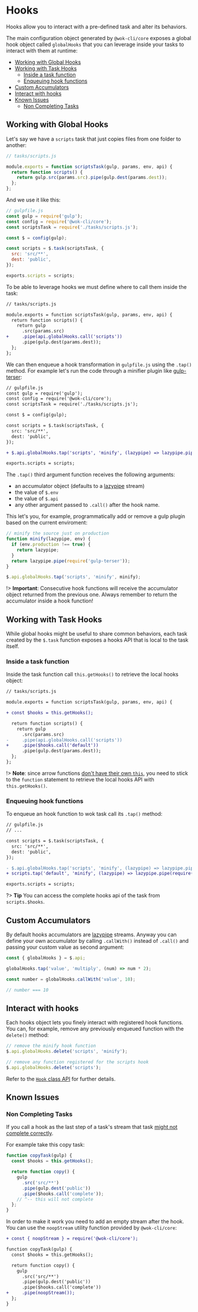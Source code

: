 # Hooks

Hooks allow you to interact with a pre-defined task and alter its behaviors.

The main configuration object generated by `@wok-cli/core` exposes a global hook object called `globalHooks` that you can leverage inside your tasks to interact with them at runtime:

<!-- TOC -->

- [Working with Global Hooks](#working-with-global-hooks)
- [Working with Task Hooks](#working-with-task-hooks)
  - [Inside a task function](#inside-a-task-function)
  - [Enqueuing hook functions](#enqueuing-hook-functions)
- [Custom Accumulators](#custom-accumulators)
- [Interact with hooks](#interact-with-hooks)
- [Known Issues](#known-issues)
  - [Non Completing Tasks](#non-completing-tasks)

<!-- /TOC -->

## Working with Global Hooks

Let's say we have a `scripts` task that just copies files from one folder to another:

```js
// tasks/scripts.js

module.exports = function scriptsTask(gulp, params, env, api) {
  return function scripts() {
    return gulp.src(params.src).pipe(gulp.dest(params.dest));
  };
};
```

And we use it like this:

```js
// gulpfile.js
const gulp = require('gulp');
const config = require('@wok-cli/core');
const scriptsTask = require('./tasks/scripts.js');

const $ = config(gulp);

const scripts = $.task(scriptsTask, {
  src: 'src/**',
  dest: 'public',
});

exports.scripts = scripts;
```

To be able to leverage hooks we must define where to call them inside the task:

```diff
// tasks/scripts.js

module.exports = function scriptsTask(gulp, params, env, api) {
  return function scripts() {
    return gulp
      .src(params.src)
+     .pipe(api.globalHooks.call('scripts'))
      .pipe(gulp.dest(params.dest));
  };
};
```

We can then enqueue a hook transformation in `gulpfile.js` using the `.tap()` method. For example let's run the code through a minifier plugin like [gulp-terser](https://www.npmjs.com/package/gulp-terser):

```diff
// gulpfile.js
const gulp = require('gulp');
const config = require('@wok-cli/core');
const scriptsTask = require('./tasks/scripts.js');

const $ = config(gulp);

const scripts = $.task(scriptsTask, {
  src: 'src/**',
  dest: 'public',
});

+ $.api.globalHooks.tap('scripts', 'minify', (lazypipe) => lazypipe.pipe(require('gulp-terser')));

exports.scripts = scripts;
```

The `.tap()` third argument function receives the following arguments:

- an accumulator object (defaults to a [lazypipe](https://github.com/OverZealous/lazypipe) stream)
- the value of `$.env`
- the value of `$.api`
- any other argument passed to `.call()` after the hook name.

This let's you, for example, programmatically add or remove a gulp plugin based on the current enviroment:

```js
// minify the source just on production
function minify(lazypipe, env) {
  if (env.production !== true) {
    return lazypipe;
  }
  return lazypipe.pipe(require('gulp-terser'));
}

$.api.globalHooks.tap('scripts', 'minify', minify);
```

!> **Important**: Consecutive hook functions will receive the accumulator object returned from the previous one. Always remember to return the accumulator inside a hook function!

## Working with Task Hooks

While global hooks might be useful to share common behaviors, each task created by the `$.task` function exposes a hooks API that is local to the task itself.

### Inside a task function

Inside the task function call `this.getHooks()` to retrieve the local hooks object:

```diff
// tasks/scripts.js

module.exports = function scriptsTask(gulp, params, env, api) {

+ const $hooks = this.getHooks();

  return function scripts() {
    return gulp
      .src(params.src)
-     .pipe(api.globalHooks.call('scripts'))
+     .pipe($hooks.call('default'))
      .pipe(gulp.dest(params.dest));
  };
};
```

!> **Note**: since arrow functions [don't have their own `this`](https://developer.mozilla.org/en-US/docs/Web/JavaScript/Reference/Functions/Arrow_functions#No_separate_this), you need to stick to the `function` statement to retrieve the local hooks API with `this.getHooks()`.

### Enqueuing hook functions

To enqueue an hook function to wok task call its `.tap()` method:

```diff
// gulpfile.js
// ...

const scripts = $.task(scriptsTask, {
  src: 'src/**',
  dest: 'public',
});

- $.api.globalHooks.tap('scripts', 'minify', (lazypipe) => lazypipe.pipe(require('gulp-terser')));
+ scripts.tap('default', 'minify', (lazypipe) => lazypipe.pipe(require('gulp-terser')));

exports.scripts = scripts;
```

?> **Tip** You can access the complete hooks api of the task from `scripts.$hooks`.

## Custom Accumulators

By default hooks accumulators are [lazypipe](https://github.com/OverZealous/lazypipe) streams. Anyway you can define your own accumulator by calling `.callWith()` instead of `.call()` and passing your custom value as second argument:

```js
const { globalHooks } = $.api;

globalHooks.tap('value', 'multiply', (num) => num * 2);

const number = globalHooks.callWith('value', 10);

// number === 10
```

## Interact with hooks

Each hooks object lets you finely interact with registered hook functions. You can, for example, remove any previously enqueued function with the `delete()` method:

```js
// remove the minify hook function
$.api.globalHooks.delete('scripts', 'minify');

// remove any function registered for the scripts hook
$.api.globalHooks.delete('scripts');
```

Refer to the [`Hook` class API](packages/core/api/lib/hooks) for further details.

## Known Issues

### Non Completing Tasks

If you call a hook as the last step of a task's stream that task [might not complete correctly](https://stackoverflow.com/questions/40098156/what-about-this-combination-of-gulp-concat-and-lazypipe-is-causing-an-error-usin/40101404#40101404).

For example take this copy task:

```js
function copyTask(gulp) {
  const $hooks = this.getHooks();

  return function copy() {
    gulp
      .src('src/**')
      .pipe(gulp.dest('public'))
      .pipe($hooks.call('complete'));
    // ^-- this will not complete
  };
}
```

In order to make it work you need to add an empty stream after the hook. You can use the `noopStream` utility function provided by `@wok-cli/core`:

```diff
+ const { noopStream } = require('@wok-cli/core');

function copyTask(gulp) {
  const $hooks = this.getHooks();

  return function copy() {
    gulp
      .src('src/**')
      .pipe(gulp.dest('public'))
      .pipe($hooks.call('complete'))
+     .pipe(noopStream());
  };
}
```

